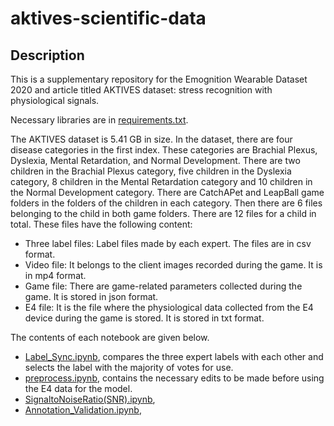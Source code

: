# aktives-scientific-data

## Description

This is a supplementary repository for the Emognition Wearable Dataset 2020 and article titled
AKTIVES dataset: stress recognition with physiological signals.

Necessary libraries are in [requirements.txt](https://github.com/hiddenslate/aktives-scientific-data/blob/main/requirements.txt).

The AKTIVES dataset is 5.41 GB in size. In the dataset, there are four disease categories in the first index.
These categories are Brachial Plexus, Dyslexia, Mental Retardation, and Normal Development. There are two children in the Brachial Plexus category, five children in the Dyslexia category, 8 children in the Mental Retardation category and 10 children in the Normal Development category.
There are CatchAPet and LeapBall game folders in the folders of the children in each category. Then there are 6 files belonging to the child in both game folders. There are 12 files for a child in total. These files have the following content:

- Three label files: Label files made by each expert. The files are in csv format.
- Video file: It belongs to the client images recorded during the game. It is in mp4 format.
- Game file: There are game-related parameters collected during the game. It is stored in json format.
- E4 file: It is the file where the physiological data collected from the E4 device during the game is stored. It is stored in txt format.

The contents of each notebook are given below.

* [Label_Sync.ipynb](https://github.com/hiddenslate/aktives-scientific-data/blob/main/Label_Sync.ipynb), compares the three expert labels with each other and selects the    label with the majority of votes for use.
* [preprocess.ipynb](https://github.com/hiddenslate/aktives-scientific-data/blob/main/preprocess.ipynb), contains the necessary edits to be made before using the E4 data for the model.
* [SignaltoNoiseRatio(SNR).ipynb](https://github.com/hiddenslate/aktives-scientific-data/blob/main/SignaltoNoiseRatio(SNR).ipynb),
* [Annotation_Validation.ipynb](https://github.com/hiddenslate/aktives-scientific-data/blob/main/Annotation_Validation.ipynb),

